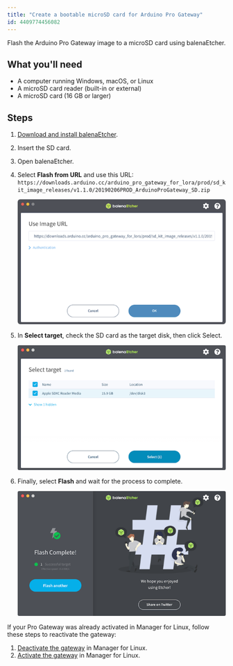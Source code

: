 ```yaml
---
title: "Create a bootable microSD card for Arduino Pro Gateway"
id: 4409774456082
---
```


Flash the Arduino Pro Gateway image to a microSD card using balenaEtcher.

## What you'll need

* A computer running Windows, macOS, or Linux
* A microSD card reader (built-in or external)
* A microSD card (16 GB or larger)

## Steps

1. [Download and install balenaEtcher](https://www.balena.io/etcher/).

2. Insert the SD card.

3. Open balenaEtcher.

4. Select **Flash from URL** and use this URL: `https://downloads.arduino.cc/arduino_pro_gateway_for_lora/prod/sd_kit_image_releases/v1.1.0/20190206PROD_ArduinoProGateway_SD.zip`

   ![Entering the image URL in balenaEtcher.](img/balenaEtcher_flash-from-URL_OK.png)

5. In **Select target**, check the SD card as the target disk, then click Select.

   ![Selecting the target.](img/balenaEtcher_flash-from-URL_target.png)

6. Finally, select **Flash** and wait for the process to complete.

   ![Flash complete message in balenaEtcher](img/balenaEtcher_flash-from-URL_complete.png)

If your Pro Gateway was already activated in Manager for Linux, follow these steps to reactivate the gateway:

1. [Deactivate the gateway](https://support.arduino.cc/hc/en-us/articles/4407770459410) in Manager for Linux.
2. [Activate the gateway](https://support.arduino.cc/hc/en-us/articles/4407770369042) in Manager for Linux.
